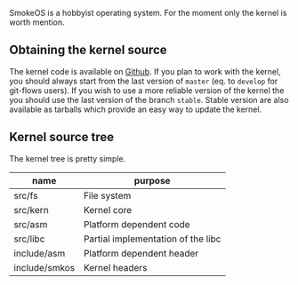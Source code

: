 SmokeOS is a hobbyist operating system. For the moment only the kernel is worth mention.

## Obtaining the kernel source

The kernel code is available on [Github](https://github.com/AxFab/kernel). If you plan to work with the kernel, you should always start from the last version of `master` (eq. to `develop` for git-flows users). If you wish to use a more reliable version of the kernel the you should use the last version of the branch `stable`. Stable version are also available as tarballs which provide an easy way to update the kernel.

## Kernel source tree

The kernel tree is pretty simple.

__name__|__purpose__
----|-------
src/fs|File system
src/kern|Kernel core
src/asm|Platform dependent code
src/libc|Partial implementation of the libc
include/asm|Platform dependent header
include/smkos|Kernel headers

